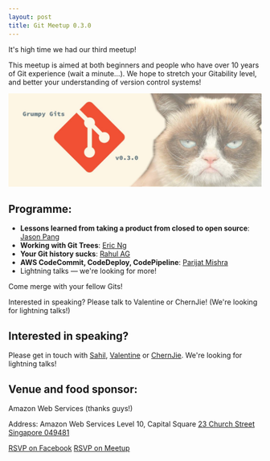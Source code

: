 ```yaml
---
layout: post
title: Git Meetup 0.3.0
---
```


It's high time we had our third meetup!

This meetup is aimed at both beginners and people who have over 10 years of Git experience (wait a minute…). We hope to stretch your Gitability level, and better your understanding of version control systems!

![Grumpy Git Meetup 0.3.0](/images/2015-08-27-git-meetup-0.3.0/poster.jpg)

## Programme:

- <a class="glyphicon glyphicon-facetime-video" href="https://youtu.be/qneq1NLf6So"></a> **Lessons learned from taking a product from closed to open source**: [Jason Pang](https://github.com/iamjasonp)
- **Working with Git Trees**: [Eric Ng](https://github.com/zwodahs)
- <a class="glyphicon glyphicon-facetime-video" href="https://youtu.be/DpOCk5FUbqg"></a> **Your Git history sucks**: [Rahul AG](https://github.com/rahulg)
- <a class="glyphicon glyphicon-facetime-video" href="https://youtu.be/8bgWfL0WZio"></a> **AWS CodeCommit, CodeDeploy, CodePipeline**: [Parijat Mishra](https://sg.linkedin.com/in/parijatmishra)
- Lightning talks — we're looking for more!


Come merge with your fellow Gits!

Interested in speaking? Please talk to Valentine or ChernJie! (We're looking for lightning talks!)

## Interested in speaking? 
Please get in touch with [Sahil](https://github.com/spinningarrow), [Valentine](https://github.com/valentine) or [ChernJie](https://github.com/chernjie). We're looking for lightning talks!


## Venue and food sponsor:

Amazon Web Services (thanks guys!)

Address:
Amazon Web Services
Level 10, Capital Square
[23 Church Street Singapore 049481](https://www.google.com.sg/maps/place/23+Church+St,+Singapore+049481/)

<a class="btn btn-primary" href="https://www.facebook.com/events/928317867214559/">RSVP on Facebook</a>
<a class="btn btn-danger" href="https://www.meetup.com/Grumpy-Gits-SG/events/224604793/">RSVP on Meetup</a>
